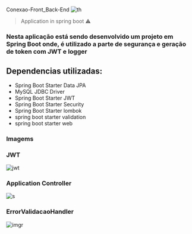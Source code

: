 # <h1>
Conexao-Front_Back-End</h1>
  ![th](https://i.ytimg.com/vi/JPED8CG8G2w/maxresdefault.jpg)
> Application in spring boot ⚠️

<h3>Nesta aplicação está sendo desenvolvido um projeto em Spring Boot onde, é utilizado a parte de segurança e geração de token com JWT e logger</h3>

<h2>Dependencias utilizadas: </h2>

+ Spring Boot Starter Data JPA 
+ MySQL JDBC Driver
+ Spring Boot Starter JWT
+ Spring Boot Starter Security
+ Spring Boot Starter lombok
+ spring boot starter validation
+ spring boot starter web

### Imagems

### JWT

![jwt](https://user-images.githubusercontent.com/90776275/229361537-2da87379-3adb-4a82-b9ef-02756c79a542.PNG)


### Application Controller

![s](https://user-images.githubusercontent.com/90776275/229361423-222f3a8b-430a-4844-9450-8340919ee3c7.PNG)

### ErrorValidacaoHandler

![imgr](https://user-images.githubusercontent.com/90776275/201939614-424d56eb-fd68-40f1-9064-751345ec39c1.JPG)

